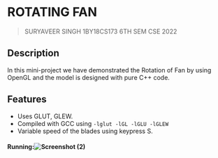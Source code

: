# ROTATING FAN

>SURYAVEER SINGH
>1BY18CS173
>6TH SEM CSE 2022

## Description

In this mini-project we have demonstrated the Rotation of Fan by using OpenGL and the model is designed with pure C++ code.

## Features

* Uses GLUT, GLEW.
* Compiled with GCC using `-lglut -lGL -lGLU -lGLEW`
* Variable speed of the blades using keypress S.


#### Running:![Screenshot (2)](https://user-images.githubusercontent.com/71275879/128545388-b0b6bc83-4cff-4e10-ad5d-025e45ebfde8.png)
